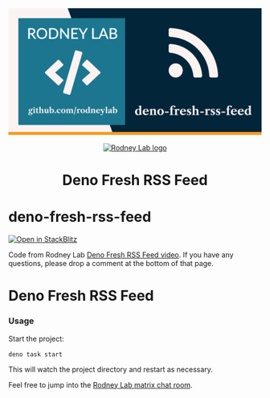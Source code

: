 <img src="../../images/rodneylab-github-deno-fresh-rss-feed.png" alt="Rodney Lab deno-fresh-rss-feed Github banner">

<p align="center">
  <a aria-label="Open Rodney Lab site" href="https://rodneylab.com" rel="nofollow noopener noreferrer">
    <img alt="Rodney Lab logo" src="https://rodneylab.com/assets/icon.png" width="60" />
  </a>
</p>
<h1 align="center">
  Deno Fresh RSS Feed
</h1>

# deno-fresh-rss-feed

[![Open in StackBlitz](https://developer.stackblitz.com/img/open_in_stackblitz.svg)](https://stackblitz.com/github/rodneylab/deno/tree/main/demos/deno-fresh-rss-feed)

Code from Rodney Lab
<a aria-label="Open Rodney Lab blog post on trying out Deno fresh" href="https://rodneylab.com/deno-fresh-rss-feed/">Deno
Fresh RSS Feed video</a>. If you have any questions, please drop a comment at
the bottom of that page.

# Deno Fresh RSS Feed

### Usage

Start the project:

```
deno task start
```

This will watch the project directory and restart as necessary.

Feel free to jump into the
[Rodney Lab matrix chat room](https://matrix.to/#/%23rodney:matrix.org).
